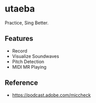 # utaeba

Practice, Sing Better.

## Features

- Record
- Visualize Soundwaves
- Pitch Detection
- MIDI MR Playing

## Reference

- https://podcast.adobe.com/miccheck
